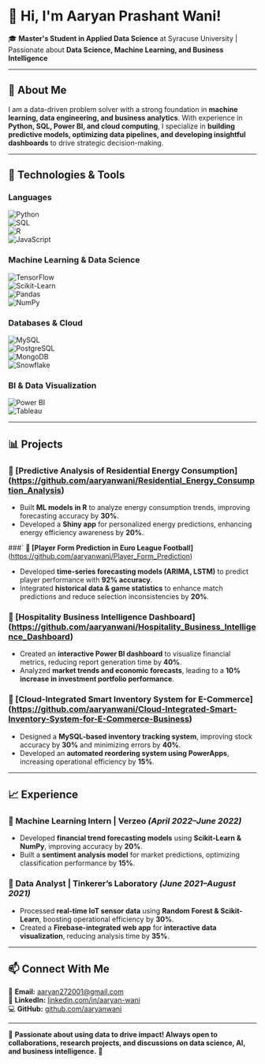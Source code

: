 # 👋 Hi, I'm Aaryan Prashant Wani!  

🎓 **Master's Student in Applied Data Science** at Syracuse University | Passionate about **Data Science, Machine Learning, and Business Intelligence**  

---

## 🚀 About Me  

I am a data-driven problem solver with a strong foundation in **machine learning, data engineering, and business analytics**. With experience in **Python, SQL, Power BI, and cloud computing**, I specialize in **building predictive models, optimizing data pipelines, and developing insightful dashboards** to drive strategic decision-making.  

---

## 🔧 Technologies & Tools  

### **Languages**  
![Python](https://img.shields.io/badge/Python-3776AB?style=flat&logo=python&logoColor=white)  
![SQL](https://img.shields.io/badge/SQL-CC2927?style=flat&logo=MicrosoftSQLServer&logoColor=white)  
![R](https://img.shields.io/badge/R-276DC3?style=flat&logo=r&logoColor=white)  
![JavaScript](https://img.shields.io/badge/JavaScript-F7DF1E?style=flat&logo=javascript&logoColor=black)  

### **Machine Learning & Data Science**  
![TensorFlow](https://img.shields.io/badge/TensorFlow-FF6F00?style=flat&logo=tensorflow&logoColor=white)  
![Scikit-Learn](https://img.shields.io/badge/Scikit--Learn-F7931E?style=flat&logo=scikitlearn&logoColor=black)  
![Pandas](https://img.shields.io/badge/Pandas-150458?style=flat&logo=pandas&logoColor=white)  
![NumPy](https://img.shields.io/badge/NumPy-013243?style=flat&logo=numpy&logoColor=white)  

### **Databases & Cloud**  
![MySQL](https://img.shields.io/badge/MySQL-4479A1?style=flat&logo=mysql&logoColor=white)  
![PostgreSQL](https://img.shields.io/badge/PostgreSQL-336791?style=flat&logo=postgresql&logoColor=white)  
![MongoDB](https://img.shields.io/badge/MongoDB-47A248?style=flat&logo=mongodb&logoColor=white)  
![Snowflake](https://img.shields.io/badge/Snowflake-29B5E8?style=flat&logo=snowflake&logoColor=white)  

### **BI & Data Visualization**  
![Power BI](https://img.shields.io/badge/Power%20BI-F2C811?style=flat&logo=powerbi&logoColor=black)  
![Tableau](https://img.shields.io/badge/Tableau-E97627?style=flat&logo=tableau&logoColor=white)  

---

## 📊 Projects  

### **📌 [Predictive Analysis of Residential Energy Consumption]**(https://github.com/aaryanwani/Residential_Energy_Consumption_Analysis)  
- Built **ML models in R** to analyze energy consumption trends, improving forecasting accuracy by **30%**.  
- Developed a **Shiny app** for personalized energy predictions, enhancing energy efficiency awareness by **20%**.  

###` **📌 [Player Form Prediction in Euro League Football]**(https://github.com/aaryanwani/Player_Form_Prediction)  
- Developed **time-series forecasting models (ARIMA, LSTM)** to predict player performance with **92% accuracy**.  
- Integrated **historical data & game statistics** to enhance match predictions and reduce selection inconsistencies by **20%**.  

### **📌 [Hospitality Business Intelligence Dashboard]**(https://github.com/aaryanwani/Hospitality_Business_Intelligence_Dashboard)  
- Created an **interactive Power BI dashboard** to visualize financial metrics, reducing report generation time by **40%**.  
- Analyzed **market trends and economic forecasts**, leading to a **10% increase in investment portfolio performance**.  

### **📌 [Cloud-Integrated Smart Inventory System for E-Commerce]**(https://github.com/aaryanwani/Cloud-Integrated-Smart-Inventory-System-for-E-Commerce-Business)  
- Designed a **MySQL-based inventory tracking system**, improving stock accuracy by **30%** and minimizing errors by **40%**.  
- Developed an **automated reordering system using PowerApps**, increasing operational efficiency by **15%**.  

---

## 📈 Experience  

### **🔹 Machine Learning Intern | Verzeo** _(April 2022–June 2022)_  
- Developed **financial trend forecasting models** using **Scikit-Learn & NumPy**, improving accuracy by **20%**.  
- Built a **sentiment analysis model** for market predictions, optimizing classification performance by **15%**.  

### **🔹 Data Analyst | Tinkerer’s Laboratory** _(June 2021–August 2021)_  
- Processed **real-time IoT sensor data** using **Random Forest & Scikit-Learn**, boosting operational efficiency by **30%**.  
- Created a **Firebase-integrated web app** for **interactive data visualization**, reducing analysis time by **35%**.  

---

## 📫 Connect With Me  
📧 **Email:** [aaryan272001@gmail.com](mailto:aaryan272001@gmail.com)  
🔗 **LinkedIn:** [linkedin.com/in/aaryan-wani](https://www.linkedin.com/in/aaryan-wani-2789642b3/)  
💻 **GitHub:** [github.com/aaryanwani](https://github.com/aaryanwani)  

---

🌟 **Passionate about using data to drive impact! Always open to collaborations, research projects, and discussions on data science, AI, and business intelligence.** 🚀  
